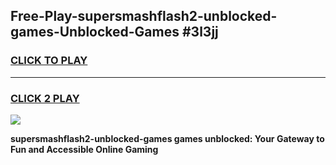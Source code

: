 
## Free-Play-supersmashflash2-unblocked-games-Unblocked-Games #3l3jj
<h3>
<a href="https://news.freeplayer.one?title=supersmashflash2-unblocked-games&ref=8M">CLICK TO PLAY</a></h3>
<hr>

<h3>
<a href="https://news.freeplayer.one?title=supersmashflash2-unblocked-games&ref=8M">CLICK 2 PLAY</a>
  
</h3>

<a href="https://news.freeplayer.one?title=supersmashflash2-unblocked-games&ref=8M"><img src="https://clearcache.store/games.png"></a>


**supersmashflash2-unblocked-games games unblocked: Your Gateway to Fun and Accessible Online Gaming**

